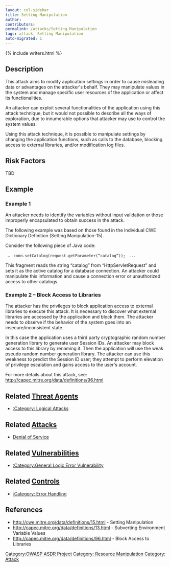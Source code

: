```yaml
---
layout: col-sidebar
title: Setting Manipulation
author:
contributors:
permalink: /attacks/Setting_Manipulation
tags: attack, Setting Manipulation
auto-migrated: 1
---
```


{% include writers.html %}

## Description

This attack aims to modify application settings in order to cause
misleading data or advantages on the attacker's behalf. They may
manipulate values in the system and manage specific user resources of
the application or affect its functionalities.

An attacker can exploit several functionalities of the application using
this attack technique, but it would not possible to describe all the
ways of exploration, due to innumerable options that attacker may use to
control the system values.

Using this attack technique, it is possible to manipulate settings by
changing the application functions, such as calls to the database,
blocking access to external libraries, and/or modification log files.

## Risk Factors

TBD

## Example

### Example 1

An attacker needs to identify the variables without input validation or
those improperly encapsulated to obtain success in the attack.

The following example was based on those found in the Individual CWE
Dictionary Definition (Setting Manipulation-15).

Consider the following piece of Java code:

` …`
` conn.setCatalog(request.getParameter(“catalog”));`
` ...`

This fragment reads the string “catalog” from “HttpServletRequest” and
sets it as the active catalog for a database connection. An attacker
could manipulate this information and cause a connection error or
unauthorized access to other catalogs.

### Example 2 – Block Access to Libraries

The attacker has the privileges to block application access to external
libraries to execute this attack. It is necessary to discover what
external libraries are accessed by the application and block them. The
attacker needs to observe if the behavior of the system goes into an
insecure/inconsistent state.

In this case the application uses a third party cryptographic random
number generation library to generate user Session IDs. An attacker may
block access to this library by renaming it. Then the application will
use the weak pseudo random number generation library. The attacker can
use this weakness to predict the Session ID user; they attempt to
perform elevation of privilege escalation and gains access to the user's
account.

For more details about this attack, see:
<http://capec.mitre.org/data/definitions/96.html>

## Related [Threat Agents](Threat_Agents "wikilink")

- [:Category: Logical Attacks](:Category:_Logical_Attacks "wikilink")

## Related [Attacks](https://owasp.org/www-community/attacks/)

- [Denial of Service](Denial_of_Service "wikilink")

## Related [Vulnerabilities](https://owasp.org/www-community/vulnerabilities/)

- [:Category:General Logic Error
  Vulnerability](:Category:General_Logic_Error_Vulnerability "wikilink")

## Related [Controls](https://owasp.org/www-community/controls/)

- [:Category: Error Handling](:Category:_Error_Handling "wikilink")

## References

- <http://cwe.mitre.org/data/definitions/15.html> - Setting
  Manipulation
- <http://capec.mitre.org/data/definitions/13.html> - Subverting
  Environment Variable Values
- <http://capec.mitre.org/data/definitions/96.html> - Block Access to
  Libraries

[Category:OWASP ASDR Project](Category:OWASP_ASDR_Project "wikilink")
[Category: Resource
Manipulation](Category:_Resource_Manipulation "wikilink") [Category:
Attack](Category:_Attack "wikilink")
